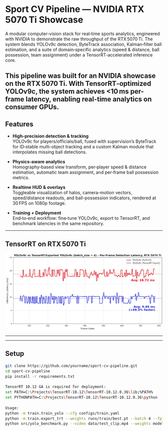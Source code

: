 # Sport CV Pipeline — NVIDIA RTX 5070 Ti Showcase

A modular computer-vision stack for real‑time sports analytics, engineered with NVIDIA to demonstrate the raw throughput of the RTX 5070 Ti. The system blends YOLOv9c detection, ByteTrack association, Kalman‑filter ball estimation, and a suite of domain‑specific analytics (speed & distance, ball possession, team assignment) under a TensorRT‑accelerated inference core.

This pipeline was built for an NVIDIA showcase on the RTX 5070 Ti. With TensorRT‑optimized YOLOv9c, the system achieves <10 ms per-frame latency, enabling real-time analytics on consumer GPUs.
---

## Features

- **High‑precision detection & tracking**  
  YOLOv9c for players/officials/ball, fused with supervision’s ByteTrack for ID‑stable multi-object tracking and a custom Kalman module that interpolates missing ball detections.

- **Physics‑aware analytics**  
  Homography‑based view transform, per‑player speed & distance estimation, automatic team assignment, and per‑frame ball possession metrics.

- **Realtime HUD & overlays**  
  Toggleable visualization of halos, camera-motion vectors, speed/distance readouts, and ball-possession indicators, rendered at 30 FPS on 1080p footage.

- **Training + Deployment**  
  End‑to‑end workflow: fine‑tune YOLOv9c, export to TensorRT, and benchmark latencies in the same repository.

---

## TensorRT on RTX 5070 Ti

![Latency Plot](docs/latency_5070ti.png)

---


---

## Setup

```bash
git clone https://github.com/yourname/sport-cv-pipeline.git
cd sport-cv-pipeline
pip install -r requirements.txt

TensorRT 10.12 GA is required for deployment:
set PATH=C:\Projects\TensorRT-10.12\TensorRT-10.12.0.36\lib;%PATH%
set PYTHONPATH=C:\Projects\TensorRT-10.12\TensorRT-10.12.0.36\python

Usage:
python -m train.train_yolo --cfg configs/train.yaml
python -m train.export_trt --weights runs/train/best.pt --batch 4 --fp16
python src/yolo_benchmark.py --video data/test_clip.mp4 --weights models/128060ep.pt --batch 4



